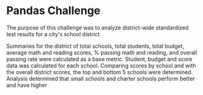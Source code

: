 # Pandas Challenge

The purpose of this challenge was to analyze district-wide standardized test results for a city's school district.

Summaries for the district of total schools, total students, total budget, average math and reading scores, % passing math and reading, and overall passing rate were calculated as a base metric. Student, budget and score data was calculated for each school. Comparing scores by school and with the overall district scores, the top and bottom 5 schools were determined. Analysis determined that small schools and charter schools perform better and have higher 